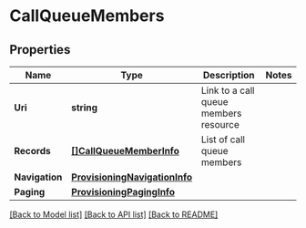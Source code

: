 # CallQueueMembers

## Properties

Name | Type | Description | Notes
------------ | ------------- | ------------- | -------------
**Uri** | **string** | Link to a call queue members resource | 
**Records** | [**[]CallQueueMemberInfo**](CallQueueMemberInfo.md) | List of call queue members | 
**Navigation** | [**ProvisioningNavigationInfo**](ProvisioningNavigationInfo.md) |  | 
**Paging** | [**ProvisioningPagingInfo**](ProvisioningPagingInfo.md) |  | 

[[Back to Model list]](../README.md#documentation-for-models) [[Back to API list]](../README.md#documentation-for-api-endpoints) [[Back to README]](../README.md)



